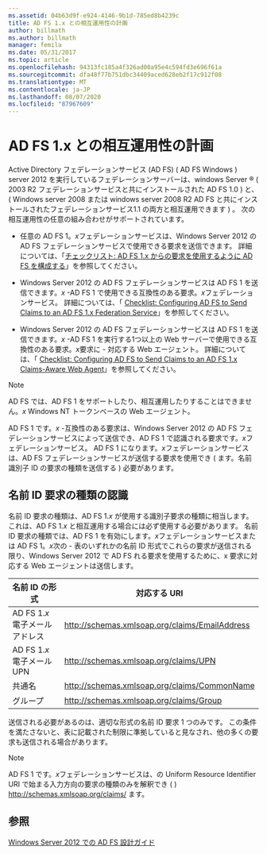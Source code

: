 ```yaml
---
ms.assetid: 04b63d9f-e924-4146-9b1d-785ed8b4239c
title: AD FS 1.x との相互運用性の計画
author: billmath
ms.author: billmath
manager: femila
ms.date: 05/31/2017
ms.topic: article
ms.openlocfilehash: 94313fc185a4f326ad00a95e4c594fd3e696f61a
ms.sourcegitcommit: dfa48f77b751dbc34409aced628eb2f17c912f08
ms.translationtype: MT
ms.contentlocale: ja-JP
ms.lasthandoff: 08/07/2020
ms.locfileid: "87967609"
---
```

# <a name="planning-for-interoperability-with-ad-fs-1x"></a>AD FS 1.x との相互運用性の計画

Active Directory フェデレーションサービス (AD FS) \( AD FS Windows \) server 2012 を実行しているフェデレーションサーバーは、windows Server &reg; \( 2003 R2 フェデレーションサービスと共にインストールされた AD FS 1.0 \) と、 \( Windows server 2008 または windows server 2008 R2 AD FS と共にインストールされたフェデレーションサービス1.1 の両方と相互運用できます \) 。 次の相互運用性の任意の組み合わせがサポートされています。

-   任意の AD FS 1。*x*フェデレーションサービスは、Windows Server 2012 の AD FS フェデレーションサービスで使用できる要求を送信できます。 詳細については、「[チェックリスト: AD FS 1.x からの要求を使用するように AD FS を構成する](../../ad-fs/deployment/Checklist--Configuring-AD-FS--to-Consume-Claims-from-AD-FS-1.x.md)」を参照してください。

-   Windows Server 2012 の AD FS フェデレーションサービスは AD FS 1 を送信できます。*x* \-AD FS 1 で使用できる互換性のある要求。*x*フェデレーションサービス。 詳細については、「 [Checklist: Configuring AD FS to Send Claims to an AD FS 1.x Federation Service](../../ad-fs/deployment/Checklist--Configuring-AD-FS-to-Send-Claims-to-an-AD-FS-1.x-Federation-Service.md)」を参照してください。

-   Windows Server 2012 の AD FS フェデレーションサービスは AD FS 1 を送信できます。*x* \-AD FS 1 を実行する1つ以上の Web サーバーで使用できる互換性のある要求。*x*要求に \- 対応する Web エージェント。 詳細については、「 [Checklist: Configuring AD FS to Send Claims to an AD FS 1.x Claims-Aware Web Agent](../../ad-fs/deployment/Checklist--Configuring-AD-FS-to-Send-Claims-to-an-AD-FS-1.x-Claims-Aware-Web-Agent.md)」を参照してください。

> [!NOTE]
> AD FS では、AD FS 1 をサポートしたり、相互運用したりすることはできません。*x* Windows NT トークンベースの Web エージェント。

AD FS 1 です。*x* \-互換性のある要求は、Windows Server 2012 の AD FS フェデレーションサービスによって送信でき、AD FS 1 で認識される要求です。*x*フェデレーションサービス。 AD FS 1 になります。*x*フェデレーションサービスは、AD FS フェデレーションサービスが送信する要求を使用でき \( ます。名前識別子 ID の要求の種類を送信する \) 必要があります。

## <a name="understanding-the-name-id-claim-type"></a>名前 ID 要求の種類の認識
名前 ID 要求の種類は、AD FS 1.*x* が使用する識別子要求の種類に相当します。 これは、AD FS 1.*x* と相互運用する場合には必ず使用する必要があります。 名前 ID 要求の種類では、AD FS 1 を有効にします。*x*フェデレーションサービスまたは AD FS 1。*x*次の \- 表のいずれかの名前 ID 形式でこれらの要求が送信される限り、Windows Server 2012 で AD FS れる要求を使用するために、x 要求に対応する Web エージェントは送信します。


|      名前 ID の形式       |               対応する URI                |
|---------------------------|------------------------------------------------|
| AD FS 1.*x* 電子メール アドレス | http://schemas.xmlsoap.org/claims/EmailAddress |
|   AD FS 1.*x* 電子メール UPN   |     http://schemas.xmlsoap.org/claims/UPN      |
|        共通名        |  http://schemas.xmlsoap.org/claims/CommonName  |
|           グループ           |    http://schemas.xmlsoap.org/claims/Group     |

送信される必要があるのは、適切な形式の名前 ID 要求 1 つのみです。 この条件を満たさないと、表に記載された制限に準拠していると見なされ、他の多くの要求も送信される場合があります。

> [!NOTE]
> AD FS 1 です。*x*フェデレーションサービスは、の Uniform Resource Identifier URI で始まる入力方向の要求の種類のみを解釈でき \( \) http://schemas.xmlsoap.org/claims/ ます。

## <a name="see-also"></a>参照
[Windows Server 2012 での AD FS 設計ガイド](AD-FS-Design-Guide-in-Windows-Server-2012.md)
